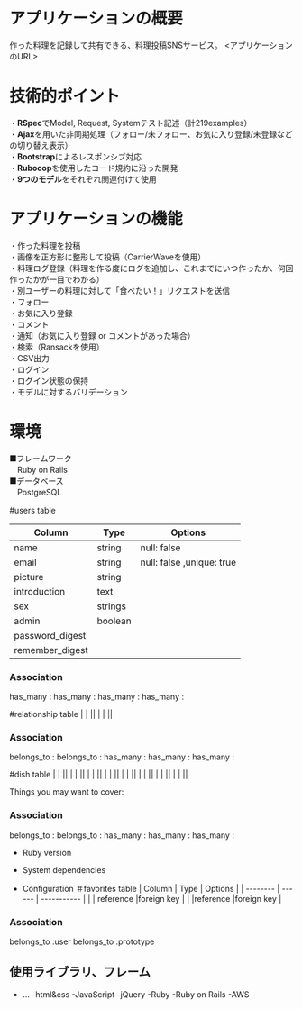 # アプリケーションの概要
作った料理を記録して共有できる、料理投稿SNSサービス。 <アプリケーションのURL>

# 技術的ポイント
・**RSpec**でModel, Request, Systemテスト記述（計219examples）  
・**Ajax**を用いた非同期処理（フォロー/未フォロー、お気に入り登録/未登録などの切り替え表示）  
・**Bootstrap**によるレスポンシブ対応  
・**Rubocop**を使用したコード規約に沿った開発  
・**9つのモデル**をそれぞれ関連付けて使用  

# アプリケーションの機能
・作った料理を投稿  
・画像を正方形に整形して投稿（CarrierWaveを使用）  
・料理ログ登録（料理を作る度にログを追加し、これまでにいつ作ったか、何回作ったかが一目でわかる）  
・別ユーザーの料理に対して「食べたい！」リクエストを送信  
・フォロー  
・お気に入り登録  
・コメント  
・通知（お気に入り登録 or コメントがあった場合）  
・検索（Ransackを使用）  
・CSV出力  
・ログイン  
・ログイン状態の保持  
・モデルに対するバリデーション  

# 環境
■フレームワーク  
　Ruby on Rails  
■データベース  
　PostgreSQL  



#users table

| Column            | Type    | Options     |
| --------          | ------  | ----------- |
| name          | string  |null: false  |
| email             | string  |null: false ,unique: true|
| picture| string  |  | 
|introduction            | text   |  | 
| sex   |strings  |         |
| admin|  boolean|      | 
|password_digest|  |        | 
|remember_digest|  |        | 


### Association
has_many :
  has_many :
  has_many :
  has_many :


#relationship table
|           |  || 
|           |  || 

### Association
belongs_to :
belongs_to :
has_many :
has_many :
has_many :



#dish table
|           |  || 
|           |  || 
|           |  || 
|           |  || 
|           |  || 
|           |  || 
|           |  || 
|           |  || 

Things you may want to cover:
### Association
belongs_to :
belongs_to :
has_many :
has_many :
has_many :

* Ruby version

* System dependencies

* Configuration
＃favorites table
| Column         | Type      | Options     |
| --------       | ------    | ----------- |
|    | reference    |foreign key |
|         |reference   |foreign key |
### Association
belongs_to :user
belongs_to :prototype


## 使用ライブラリ、フレーム

* ...
-html&css
-JavaScript
-jQuery
-Ruby
-Ruby on Rails
-AWS

